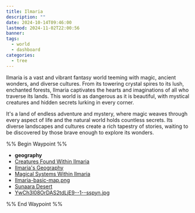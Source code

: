 ```yaml
---
title: Ilmaria
description: ""
date: 2024-10-14T09:46:00
lastmod: 2024-11-02T22:00:56
banner: 
tags:
  - world
  - dashboard
categories:
  - tree
---
```

  
Ilmaria is a vast and vibrant fantasy world teeming with magic, ancient wonders, and diverse cultures. From its towering crystal spires to its lush, enchanted forests, Ilmaria captivates the hearts and imaginations of all who traverse its lands. This world is as dangerous as it is beautiful, with mystical creatures and hidden secrets lurking in every corner.  
  
It's a land of endless adventure and mystery, where magic weaves through every aspect of life and the natural world holds countless secrets. Its diverse landscapes and cultures create a rich tapestry of stories, waiting to be discovered by those brave enough to explore its wonders.  
  
%% Begin Waypoint %%  
  
- **geography**  
- [Creatures Found Within Ilmaria](./i-creatures.md)  
- [Ilmaria's Geography](./i-geography.md)  
- [Magical Systems Within Ilmaria](./i-magical-systems.md)  
- [Ilmaria-basic-map.png](./Ilmaria-basic-map.png)  
- [Sunaara Desert](./sunaara-desert.md)  
- [YwCh3l08OrDAS2tdLjE9--1--sspyn.jpg](./YwCh3l08OrDAS2tdLjE9--1--sspyn.jpg)  
  
%% End Waypoint %%  
